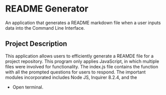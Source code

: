 # README Generator
An application that generates a README markdown file when a user inputs data into the Command Line Interface.

## Project Description

This application allows users to efficiently generate a REAMDE file for a project repository. This program only applies JavaScript, in which multiple files were involved for functionality. The  index.js file contains the function with all the prompted questions for users to respond. The important modules incorporated includes Node JS, Inquirer 8.2.4, and the 
- Open terminal.
